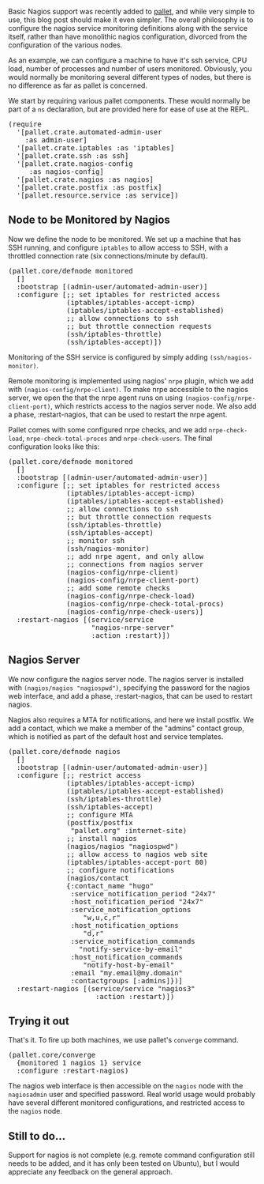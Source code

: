 
<p>Basic Nagios support was recently added to <a href="http://github.com/hugoduncan/pallet">pallet</a>, and while very simple to use, this blog post should make it even simpler. The overall philosophy is to configure the nagios service monitoring definitions along with the service itself, rather than have monolithic nagios configuration, divorced from the configuration of the various nodes.</p>

<p>As an example, we can configure a machine to have it's ssh service, CPU load, number of processes and number of users monitored. Obviously, you would normally be monitoring several different types of nodes, but there is no difference as far as pallet is concerned.</p>

<p>We start by requiring various pallet components.  These would normally be part of a <code>ns</code> declaration, but are provided here for ease of use at the REPL.</p>

<pre class="clojure">
(require
  '[pallet.crate.automated-admin-user
    :as admin-user]
  '[pallet.crate.iptables :as 'iptables]
  '[pallet.crate.ssh :as ssh]
  '[pallet.crate.nagios-config
     :as nagios-config]
  '[pallet.crate.nagios :as nagios]
  '[pallet.crate.postfix :as postfix]
  '[pallet.resource.service :as service])
</pre>

<h2>Node to be Monitored by Nagios</h2>

<p>Now we define the node to be monitored. We set up a machine that has <abbr>SSH</abbr> running, and configure <code>iptables</code> to allow access to <abbr>SSH</abbr>, with a throttled connection rate (six connections/minute by default).</p>

<pre class="clojure">
(pallet.core/defnode monitored
  []
  :bootstrap [(admin-user/automated-admin-user)]
  :configure [;; set iptables for restricted access
              (iptables/iptables-accept-icmp)
              (iptables/iptables-accept-established)
              ;; allow connections to ssh
              ;; but throttle connection requests
              (ssh/iptables-throttle)
              (ssh/iptables-accept)])
</pre>

<p>Monitoring of the <abbr>SSH</abbr> service is configured by simply adding
<code>(ssh/nagios-monitor)</code>.</p>

<p>Remote monitoring is implemented using nagios' <code>nrpe</code> plugin, which we add with <code>(nagios-config/nrpe-client)</code>.  To make nrpe accessible to the nagios server, we open the that the nrpe agent runs on using <code>(nagios-config/nrpe-client-port)</code>, which restricts access to the nagios server node. We also add a phase, :restart-nagios, that can be used to restart the nrpe agent.</p>

<p>Pallet comes with some configured nrpe checks, and we add <code>nrpe-check-load</code>, <code>nrpe-check-total-proces</code> and <code>nrpe-check-users</code>. The final configuration looks like this:</p>

<pre class="clojure">
(pallet.core/defnode monitored
  []
  :bootstrap [(admin-user/automated-admin-user)]
  :configure [;; set iptables for restricted access
              (iptables/iptables-accept-icmp)
              (iptables/iptables-accept-established)
              ;; allow connections to ssh
              ;; but throttle connection requests
              (ssh/iptables-throttle)
              (ssh/iptables-accept)
              ;; monitor ssh
              (ssh/nagios-monitor)
              ;; add nrpe agent, and only allow
              ;; connections from nagios server
              (nagios-config/nrpe-client)
              (nagios-config/nrpe-client-port)
              ;; add some remote checks
              (nagios-config/nrpe-check-load)
              (nagios-config/nrpe-check-total-procs)
              (nagios-config/nrpe-check-users)]
  :restart-nagios [(service/service
                    "nagios-nrpe-server"
                    :action :restart)])
</pre>

<h2>Nagios Server</h2>
<p>We now configure the nagios server node. The nagios server is installed with <code>(nagios/nagios "nagiospwd")</code>, specifying the password for the nagios web interface, and add a phase, :restart-nagios, that can be used to restart nagios.</p>

<p>Nagios also requires a <abbr>MTA</abbr> for notifications, and here we install postfix.  We add a contact, which we make a member of the "admins" contact group, which is notified as part of the default host and service templates.</p>

<pre class="clojure">
(pallet.core/defnode nagios
  []
  :bootstrap [(admin-user/automated-admin-user)]
  :configure [;; restrict access
              (iptables/iptables-accept-icmp)
              (iptables/iptables-accept-established)
              (ssh/iptables-throttle)
              (ssh/iptables-accept)
              ;; configure MTA
              (postfix/postfix
               "pallet.org" :internet-site)
              ;; install nagios
              (nagios/nagios "nagiospwd")
              ;; allow access to nagios web site
              (iptables/iptables-accept-port 80)
              ;; configure notifications
              (nagios/contact
              {:contact_name "hugo"
               :service_notification_period "24x7"
               :host_notification_period "24x7"
               :service_notification_options
                  "w,u,c,r"
               :host_notification_options
                  "d,r"
               :service_notification_commands
                 "notify-service-by-email"
               :host_notification_commands
                  "notify-host-by-email"
               :email "my.email@my.domain"
               :contactgroups [:admins]})]
  :restart-nagios [(service/service "nagios3"
                     :action :restart)])
</pre>

<h2>Trying it out</h2>
<p>That's it. To fire up both machines, we use pallet's <code>converge</code> command.</p>

<pre class="clojure">
(pallet.core/converge
  {monitored 1 nagios 1} service
  :configure :restart-nagios)
</pre>

<p>The nagios web interface is then accessible on the <code>nagios</code> node with the <code>nagiosadmin</code> user and specified password.  Real world usage would probably have several different monitored configurations, and restricted access to the <code>nagios</code> node.</p>

<h2>Still to do...</h2>
<p>Support for nagios is not complete (e.g. remote command configuration still needs to be added, and it has only been tested on Ubuntu), but I would appreciate any feedback on the general approach.</p>